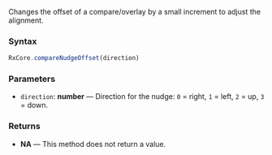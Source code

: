Changes the offset of a compare/overlay by a small increment to adjust the alignment.

### Syntax

```typescript
RxCore.compareNudgeOffset(direction)
```

### Parameters

- `direction`: **number** — Direction for the nudge: `0` = right, `1` = left, `2` = up, `3` = down.

### Returns

- **NA** — This method does not return a value.